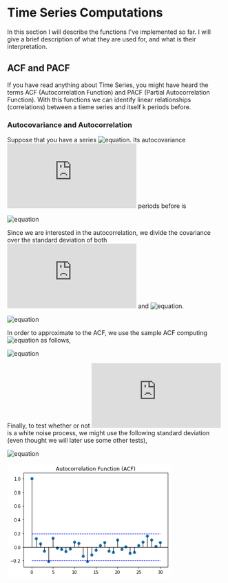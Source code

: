 # Time Series Computations

In this section I will describe the functions I've implemented so far. I will give a brief description of what they are used for, and what is their interpretation. 

## ACF and PACF

If you have read anything about Time Series, you might have heard the terms ACF (Autocorrelation Function) and PACF (Partial Autocorrelation Function). With this functions we can identify linear relationships (correlations) between a tieme series and itself k periods before. 

### Autocovariance and Autocorrelation 
Suppose that you have a series ![equation](https://latex.codecogs.com/gif.latex?y_t&space;\sim&space;(0,&space;\sigma^2_y)). Its autocovariance  ![equation](https://latex.codecogs.com/gif.latex?k) periods before is 

![equation](https://latex.codecogs.com/gif.latex?\gamma_k&space;=&space;\operatorname{cov}(y_t,&space;y_{t-k})&space;=&space;\mathbb{E}&space;\big[y_t&space;y_{t-1}\big])

Since we are interested in the autocorrelation, we divide the covariance over the standard deviation of both ![equation](https://latex.codecogs.com/gif.latex?y_t) and ![equation](https://latex.codecogs.com/gif.latex?y_{t-k}). 

![equation](https://latex.codecogs.com/gif.latex?\rho_k&space;=&space;\frac{\operatorname{cov}(y_t,&space;y_{t-1})}{\sqrt{\mathbb{V}(y_t)}&space;\sqrt{\mathbb{V}(y_{t-1})}}&space;=&space;\frac{\gamma_k}{\gamma_0})

In order to approximate to the ACF, we use the sample ACF computing ![equation](https://latex.codecogs.com/gif.latex?\gamma_k) as follows, 

![equation](https://latex.codecogs.com/gif.latex?\gamma_k&space;=&space;\frac{1}{T}&space;\sum_{t=1}^{T-k}&space;(y_t&space;-&space;\bar{Y})(y_{t-k}&space;-&space;\bar{Y}))

Finally, to test whether or not ![equation](https://latex.codecogs.com/gif.latex?y_t) is a white noise process, we might use the following standard deviation (even thought we will later use some other tests), 

![equation](https://latex.codecogs.com/gif.latex?S_{\hat{\rho_k}}&space;=&space;\sqrt{\frac{1}{T}})

![ACF of White Noise Process](https://github.com/juancop/ts_models/blob/develop/tests/images/acf_wn.png)

